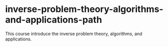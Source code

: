 # inverse-problem-theory-algorithms-and-applications-path
This course introduce the inverse problem theory, algorithms, and applications.
